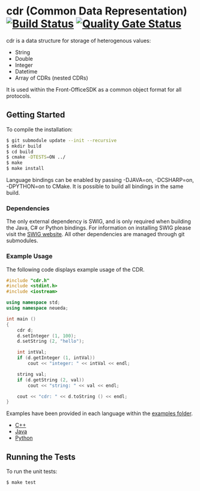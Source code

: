 # cdr (Common Data Representation) [![Build Status](https://travis-ci.com/blu-corner/cdr.svg?branch=master)](https://travis-ci.com/blu-corner/cdr) [![Quality Gate Status](https://sonarcloud.io/api/project_badges/measure?project=blu-corner_cdr&metric=alert_status)](https://sonarcloud.io/dashboard?id=blu-corner_cdr)


cdr is a data structure for storage of heterogenous values:

* String
* Double
* Integer
* Datetime
* Array of CDRs (nested CDRs)

It is used within the Front-OfficeSDK as a common object format for all protocols.

## Getting Started

To compile the installation:

```bash
$ git submodule update --init --recursive
$ mkdir build
$ cd build
$ cmake -DTESTS=ON ../
$ make
$ make install
```

Language bindings can be enabled by passing -DJAVA=on, -DCSHARP=on, -DPYTHON=on
to CMake. It is possible to build all bindings in the same build.

### Dependencies

The only external dependency is SWIG, and is only required when building the
Java, C# or Python bindings. For information on installing SWIG please visit the
[SWIG website](http://www.swig.org). All other dependencies are managed through 
git submodules.

### Example Usage

The following code displays example usage of the CDR.

```cpp
#include "cdr.h"
#include <stdint.h>
#include <iostream>

using namespace std;
using namespace neueda;

int main ()
{
    cdr d;
    d.setInteger (1, 100);
    d.setString (2, "hello");

    int intVal;
    if (d.getInteger (1, intVal))
        cout << "integer: " << intVal << endl;

    string val;
    if (d.getString (2, val))
        cout << "string: " << val << endl;

    cout << "cdr: " << d.toString () << endl;
}
```

Examples have been provided in each language within the [examples folder](./examples/).

* [C++](examples/cpp/README.md)
* [Java](examples/java/README.md)
* [Python](examples/python/README.md)

## Running the Tests

To run the unit tests:

```bash
$ make test
```
